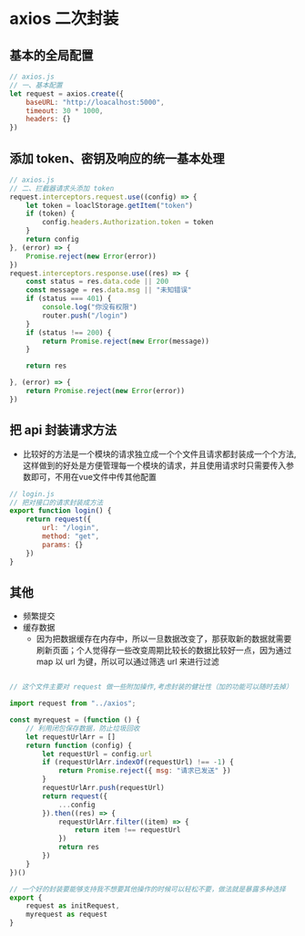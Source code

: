 # axios 二次封装

## 基本的全局配置

```js
// axios.js
// 一、基本配置
let request = axios.create({
    baseURL: "http://loacalhost:5000",
    timeout: 30 * 1000,
    headers: {}
})
```

## 添加 token、密钥及响应的统一基本处理

```js
// axios.js
// 二、拦截器请求头添加 token
request.interceptors.request.use((config) => {
    let token = loaclStorage.getItem("token")
    if (token) {
        config.headers.Authorization.token = token
    }
    return config
}, (error) => {
    Promise.reject(new Error(error))
})
request.interceptors.response.use((res) => {
    const status = res.data.code || 200
    const message = res.data.msg || "未知错误"
    if (status === 401) {
        console.log("你没有权限")
        router.push("/login")
    }
    if (status !== 200) {
        return Promise.reject(new Error(message))
    }

    return res

}, (error) => {
    return Promise.reject(new Error(error))
})
```

## 把 api 封装请求方法

- 比较好的方法是一个模块的请求独立成一个个文件且请求都封装成一个个方法, 这样做到的好处是方便管理每一个模块的请求，并且使用请求时只需要传入参数即可，不用在vue文件中传其他配置

```js
// login.js
// 把对接口的请求封装成方法
export function login() {
    return request({
        url: "/login",
        method: "get",
        params: {}
    })
}
```

## 其他

- 频繁提交
- 缓存数据 
    - 因为把数据缓存在内存中，所以一旦数据改变了，那获取新的数据就需要刷新页面；个人觉得存一些改变周期比较长的数据比较好一点，因为通过 map 以 url 为键，所以可以通过筛选 url 来进行过滤

```js

// 这个文件主要对 request 做一些附加操作,考虑封装的健壮性（加的功能可以随时去掉）

import request from "../axios";

const myrequest = (function () {
    // 利用闭包保存数据，防止垃圾回收
    let requestUrlArr = []
    return function (config) {
        let requestUrl = config.url
        if (requestUrlArr.indexOf(requestUrl) !== -1) {
            return Promise.reject({ msg: "请求已发送" })
        }
        requestUrlArr.push(requestUrl)
        return request({
            ...config
        }).then((res) => {
            requestUrlArr.filter((item) => {
                return item !== requestUrl
            })
            return res
        })
    }
})()

// 一个好的封装要能够支持我不想要其他操作的时候可以轻松不要，做法就是暴露多种选择
export {
    request as initRequest,
    myrequest as request
}

```